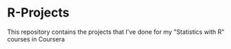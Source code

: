 # R-Projects
This repository contains the projects that I've done for my "Statistics with R" courses in Coursera
